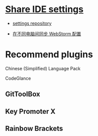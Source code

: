 # [Share IDE settings](https://www.jetbrains.com/help/webstorm/sharing-your-ide-settings.html)

- [settings repository](https://www.jetbrains.com/help/webstorm/sharing-your-ide-settings.html#settings-repository)

- [在不同电脑间同步 WebStorm 配置](https://liuxianyu.cn/article/webstorm-settings-repository.html)

# Recommend plugins

Chinese (Simplified) Language Pack

CodeGlance

## GitToolBox

## Key Promoter X

## Rainbow Brackets
